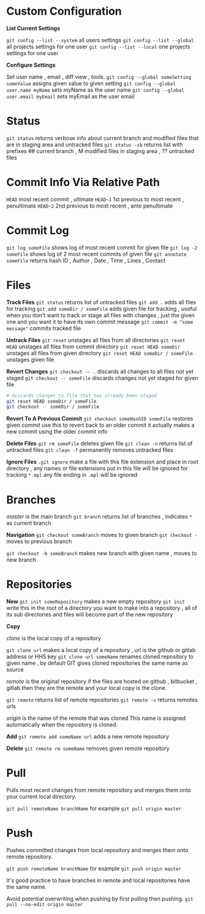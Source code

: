 # Custom Configuration

**List Current Settings**

`git config --list --system` all users settings
`git config --list --global` all projects settings for one user
`git config --list --local` one projects settings for one user

**Configure Settings**

Set user name , email , diff view , tools.
`git config --global someSetting someValue` assigns given value to given setting
`git config --global user.name myName` sets myName as the user name
`git config --global user.email myEmail` sets myEmail as the user email

# Status

`git status` returns verbose info about current branch and modified files that are in staging area and untracked files
`git status -sb` returns list with prefixes ## current branch , M modified files in staging area , ?? untracked files

# Commit Info Via Relative Path

`HEAD` most recent commit , ultimate
`HEAD~1` 1st previous to most recent , penultimate
`HEAD~2` 2nd previous to most recent , ante penultimate

# Commit Log

`git log someFile` shows log of most recent commit for given file
`git log -2 someFile` shows log of 2 most recent commits of given file
`git annotate someFile` returns hash ID , Author , Date , Time , Lines , Contact

# Files

**Track Files**
`git status` returns list of untracked files
`git add .` adds all files for tracking
`git add someDir / someFile` adds given file for tracking , useful when you don't want to track or stage all files with changes , just the given one and you want it to have its own commit message
`git commit -m "some message"` commits tracked file

**Untrack Files**
`git reset` unstages all files from all directories
`git reset HEAD` unstages all files from commit directory
`git reset HEAD someDir` unstages all files from given directory
`git reset HEAD someDir / someFile` unstages given file

**Revert Changes**
`git checkout -- .` discards all changes to all files not yet staged
`git checkout -- someFile` discards changes not yet staged for given file

```bash
# discards changes to file that has already been staged
git reset HEAD someDir / someFile
git checkout -- someDir / someFile
```

**Revert To A Previous Commit**
`git checkout someHashID someFile` restores given commit
use this to revert back to an older commit
it actually makes a new commit using the older commit info

**Delete Files**
`git rm someFile` deletes given file
`git clean -n` returns list of untracked files
`git clean -f` permanently removes untracked files

**Ignore Files**
`.git ignore` make a file with this file extension and place in root directory , 
any names or file extensions put in this file will be ignored for tracking
`*.mpl` any file ending in `.mpl` will be ignored

# Branches

*master* is the main branch
`git branch` returns list of branches , indicates `*` as current branch

**Navigation**
`git checkout someBranch` moves to given branch
`git checkout -` moves to previous branch

`git checkout -b someBranch` makes new branch with given name , moves to new branch

# Repositories

**New**
`git init someRepository` makes a new empty repository
`git init` write this in the root of a directory you want to make into a repository , all of its sub directories and files will become part of the new repository

**Copy**

*clone* is the local copy of a repository

`git clone url` makes a local copy of a repository , url is the github or gitlab address or HHS key
`git clone url someName` renames cloned repository to given name , by default GIT gives cloned repositories the same name as source

*remote* is the original repository
if the files are hosted on github , bitbucket , gitlab then they are the remote and your local copy is the clone.

`git remote` returns list of remote repositories
`git remote -v` returns remotes urls

*origin* is the name of the remote that was cloned
This name is assigned automatically when the repository is cloned.

**Add**
`git remote add someName url` adds a new remote repository

**Delete**
`git remote rm someName` removes given remote repository

# Pull

Pulls most recent changes from remote repository and merges them onto your current local directory.

`git pull remoteName branchName` for example `git pull origin master`

# Push

Pushes committed changes from local repository and merges them onto remote repository.

`git push remoteName branchName` for example `git push origin master`

It's good practice to have branches in remote and local repositories have the same name.

Avoid potential overwriting when pushing by first pulling then pushing.
`git pull --no-edit origin master`